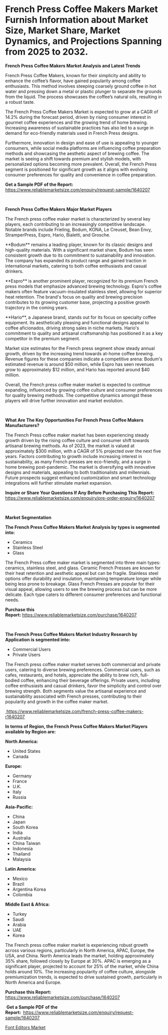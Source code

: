 <p><h1>French Press Coffee Makers Market Furnish Information about Market Size, Market Share, Market Dynamics, and Projections Spanning from 2025 to 2032.</h1></p><p><strong>French Press Coffee Makers Market Analysis and Latest Trends</strong></p>
<p><p>French Press Coffee Makers, known for their simplicity and ability to enhance the coffee’s flavor, have gained popularity among coffee enthusiasts. This method involves steeping coarsely ground coffee in hot water and pressing down a metal or plastic plunger to separate the grounds from the liquid. The process showcases the coffee’s natural oils, resulting in a robust taste.</p><p>The French Press Coffee Makers Market is expected to grow at a CAGR of 14.2% during the forecast period, driven by rising consumer interest in gourmet coffee experiences and the growing trend of home brewing. Increasing awareness of sustainable practices has also led to a surge in demand for eco-friendly materials used in French Press designs. </p><p>Furthermore, innovation in design and ease of use is appealing to younger consumers, while social media platforms are influencing coffee preparation methods and showcasing the aesthetic aspect of brewing coffee. The market is seeing a shift towards premium and stylish models, with personalized options becoming more prevalent. Overall, the French Press segment is positioned for significant growth as it aligns with evolving consumer preferences for quality and convenience in coffee preparation.</p></p>
<p><strong>Get a Sample PDF of the Report:&nbsp;</strong> <a href="https://www.reliablemarketsize.com/enquiry/request-sample/1640207?utm_campaign=2781&utm_medium=2&utm_source=Github&utm_content=ia&utm_term=05032025&utm_id=french-press-coffee-makers">https://www.reliablemarketsize.com/enquiry/request-sample/1640207</a></p>
<p>&nbsp;</p>
<p><strong>French Press Coffee Makers Major Market Players</strong></p>
<p><p>The French press coffee maker market is characterized by several key players, each contributing to an increasingly competitive landscape. Notable brands include Frieling, Bodum, KONA, Le Creuset, Bean Envy, StramperPress, Espro, Hario, Bialetti, and Grosche.</p><p>**Bodum** remains a leading player, known for its classic designs and high-quality materials. With a significant market share, Bodum has seen consistent growth due to its commitment to sustainability and innovation. The company has expanded its product range and gained traction in international markets, catering to both coffee enthusiasts and casual drinkers.</p><p>**Espro** is another prominent player, recognized for its premium French press models that emphasize advanced brewing technology. Espro's coffee makers often feature vacuum-insulated stainless steel, allowing for superior heat retention. The brand's focus on quality and brewing precision contributes to its growing customer base, projecting a positive growth trajectory in the coming years.</p><p>**Hario**, a Japanese brand, stands out for its focus on specialty coffee equipment. Its aesthetically pleasing and functional designs appeal to coffee aficionados, driving strong sales in niche markets. Hario's commitment to quality and artisanal craftsmanship has positioned it as a key competitor in the premium segment.</p><p>Market size estimates for the French press segment show steady annual growth, driven by the increasing trend towards at-home coffee brewing. Revenue figures for these companies indicate a competitive arena: Bodum's estimated revenue is around $50 million, while Espro has seen revenues grow to approximately $12 million, and Hario has reported around $40 million.</p><p>Overall, the French press coffee maker market is expected to continue expanding, influenced by growing coffee culture and consumer preferences for quality brewing methods. The competitive dynamics amongst these players will drive further innovation and market evolution.</p></p>
<p>&nbsp;</p>
<p><strong>What Are The Key Opportunities For French Press Coffee Makers Manufacturers?</strong></p>
<p><p>The French Press coffee maker market has been experiencing steady growth driven by the rising coffee culture and consumer shift towards artisanal brewing methods. As of 2023, the market is valued at approximately $300 million, with a CAGR of 5% projected over the next five years. Factors contributing to growth include increasing interest in sustainability, as many French presses are eco-friendly, and a surge in home brewing post-pandemic. The market is diversifying with innovative designs and materials, appealing to both traditionalists and millennials. Future prospects suggest enhanced customization and smart technology integrations will further stimulate market expansion.</p></p>
<p><strong>Inquire or Share Your Questions If Any Before Purchasing This Report:</strong> <a href="https://www.reliablemarketsize.com/enquiry/pre-order-enquiry/1640207?utm_campaign=2781&utm_medium=2&utm_source=Github&utm_content=ia&utm_term=05032025&utm_id=french-press-coffee-makers">https://www.reliablemarketsize.com/enquiry/pre-order-enquiry/1640207</a></p>
<p>&nbsp;</p>
<p><strong>Market Segmentation</strong></p>
<p><strong>The French Press Coffee Makers Market Analysis by types is segmented into:</strong></p>
<p><ul><li>Ceramics</li><li>Stainless Steel</li><li>Glass</li></ul></p>
<p><p>The French Press coffee maker market is segmented into three main types: ceramics, stainless steel, and glass. Ceramic French Presses are known for their heat retention and aesthetic appeal but can be fragile. Stainless steel options offer durability and insulation, maintaining temperature longer while being less prone to breakage. Glass French Presses are popular for their visual appeal, allowing users to see the brewing process but can be more delicate. Each type caters to different consumer preferences and functional needs.</p></p>
<p><strong>Purchase this Report:&nbsp;</strong><a href="https://www.reliablemarketsize.com/purchase/1640207?utm_campaign=2781&utm_medium=2&utm_source=Github&utm_content=ia&utm_term=05032025&utm_id=french-press-coffee-makers">https://www.reliablemarketsize.com/purchase/1640207</a></p>
<p>&nbsp;</p>
<p><strong>The French Press Coffee Makers Market Industry Research by Application is segmented into:</strong></p>
<p><ul><li>Commercial Users</li><li>Private Users</li></ul></p>
<p><p>The French press coffee maker market serves both commercial and private users, catering to diverse brewing preferences. Commercial users, such as cafes, restaurants, and hotels, appreciate the ability to brew rich, full-bodied coffee, enhancing their beverage offerings. Private users, including coffee enthusiasts and casual drinkers, favor the simplicity and control over brewing strength. Both segments value the artisanal experience and sustainability associated with French presses, contributing to their popularity and growth in the coffee maker market.</p></p>
<p><a href="https://www.reliablemarketsize.com/french-press-coffee-makers-r1640207?utm_campaign=2781&utm_medium=2&utm_source=Github&utm_content=ia&utm_term=05032025&utm_id=french-press-coffee-makers">&nbsp;https://www.reliablemarketsize.com/french-press-coffee-makers-r1640207</a></p>
<p><strong>In terms of Region, the French Press Coffee Makers Market Players available by Region are:</strong></p>
<p>
    <p> <strong> North America: </strong>
        <ul>
            <li>United States</li>
            <li>Canada</li>
        </ul>
        </p> 
    <p> <strong> Europe: </strong>
        <ul>
            <li>Germany</li>
            <li>France</li>
            <li>U.K.</li>
            <li>Italy</li>
            <li>Russia</li>
        </ul>
        </p> 
    <p> <strong> Asia-Pacific: </strong>
        <ul>
            <li>China</li>
            <li>Japan</li>
            <li>South Korea</li>
            <li>India</li>
            <li>Australia</li>
            <li>China Taiwan</li>
            <li>Indonesia</li>
            <li>Thailand</li>
            <li>Malaysia</li>
        </ul>
        </p> 
    <p> <strong> Latin America: </strong>
        <ul>
            <li>Mexico</li>
            <li>Brazil</li>
            <li>Argentina Korea</li>
            <li>Colombia</li>
        </ul>
        </p> 
    <p> <strong> Middle East & Africa: </strong>
        <ul>
            <li>Turkey</li>
            <li>Saudi</li>
            <li>Arabia</li>
            <li>UAE</li>
            <li>Korea</li>
        </ul>
    </p>
    </p>
<p><p>The French press coffee maker market is experiencing robust growth across various regions, particularly in North America, APAC, Europe, the USA, and China. North America leads the market, holding approximately 35% share, followed closely by Europe at 30%. APAC is emerging as a significant player, projected to account for 25% of the market, while China holds around 10%. The increasing popularity of coffee culture, alongside premiumization trends, is expected to drive sustained growth, particularly in North America and Europe.</p></p>
<p><strong>Purchase this Report: </strong><a href="https://www.reliablemarketsize.com/purchase/1640207?utm_campaign=2781&utm_medium=2&utm_source=Github&utm_content=ia&utm_term=05032025&utm_id=french-press-coffee-makers">https://www.reliablemarketsize.com/purchase/1640207</a></p>
<p>&nbsp;<strong>Get a Sample PDF of the Report:&nbsp;&nbsp;</strong><a href="https://www.reliablemarketsize.com/enquiry/request-sample/1640207?utm_campaign=2781&utm_medium=2&utm_source=Github&utm_content=ia&utm_term=05032025&utm_id=french-press-coffee-makers">https://www.reliablemarketsize.com/enquiry/request-sample/1640207</a></p>
<p><strong></strong></p>
<p><p><a href="https://github.com/watzondechao/Market-Research-Report-List-1/blob/main/font-editors-market.md?utm_campaign=2781&utm_medium=2&utm_source=Github&utm_content=ia&utm_term=05032025&utm_id=french-press-coffee-makers">Font Editors Market</a></p></p>